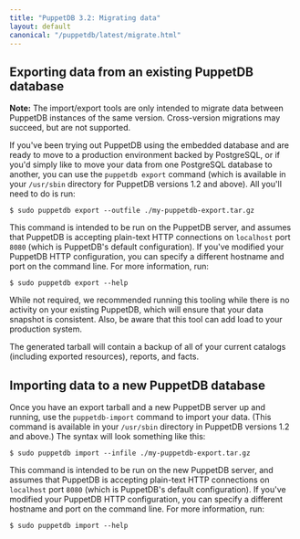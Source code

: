 ```yaml
---
title: "PuppetDB 3.2: Migrating data"
layout: default
canonical: "/puppetdb/latest/migrate.html"
---
```


Exporting data from an existing PuppetDB database
------

**Note:** The import/export tools are only intended to migrate data between PuppetDB instances of the same version. Cross-version migrations may succeed, but are not supported.

If you've been trying out PuppetDB using the embedded database and are ready to move to a production environment backed by PostgreSQL, or if you'd simply like to move your data from one PostgreSQL database to another, you can use the `puppetdb export` command (which is available in your `/usr/sbin` directory for PuppetDB versions 1.2 and above). All you'll need to do is run:

    $ sudo puppetdb export --outfile ./my-puppetdb-export.tar.gz

This command is intended to be run on the PuppetDB server, and assumes that PuppetDB is accepting plain-text HTTP connections on `localhost` port `8080` (which is PuppetDB's default configuration). If you've modified your PuppetDB HTTP configuration, you can specify a different hostname and port on the command line. For more information, run:

    $ sudo puppetdb export --help

While not required, we recommended running this tooling while there is no activity on your existing PuppetDB, which will ensure that your data snapshot is consistent. Also, be aware that this tool can add load to your production system.

The generated tarball will contain a backup of all of your current catalogs (including exported resources), reports, and facts.

Importing data to a new PuppetDB database
------

Once you have an export tarball and a new PuppetDB server up and running, use the `puppetdb-import` command to import your data. (This command is available in your `/usr/sbin` directory in PuppetDB versions 1.2 and above.) The syntax will look something like this:

    $ sudo puppetdb import --infile ./my-puppetdb-export.tar.gz

This command is intended to be run on the new PuppetDB server, and assumes that PuppetDB is accepting plain-text HTTP connections on `localhost` port `8080` (which is PuppetDB's default configuration). If you've modified your PuppetDB HTTP configuration, you can specify a different hostname and port on the command line. For more information, run:

    $ sudo puppetdb import --help
